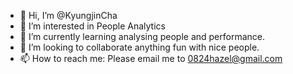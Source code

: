 - 👋 Hi, I’m @KyungjinCha
- 👀 I’m interested in People Analytics
- 🌱 I’m currently learning analysing people and performance.
- 💞️ I’m looking to collaborate anything fun with nice people.
- 📫 How to reach me: Please email me to 0824hazel@gmail.com

<!---
KyungjinCha/KyungjinCha is a ✨ special ✨ repository because its `README.md` (this file) appears on your GitHub profile.
You can click the Preview link to take a look at your changes.
--->
